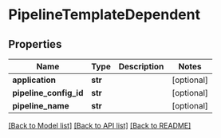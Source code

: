 # PipelineTemplateDependent

## Properties
Name | Type | Description | Notes
------------ | ------------- | ------------- | -------------
**application** | **str** |  | [optional] 
**pipeline_config_id** | **str** |  | [optional] 
**pipeline_name** | **str** |  | [optional] 

[[Back to Model list]](../README.md#documentation-for-models) [[Back to API list]](../README.md#documentation-for-api-endpoints) [[Back to README]](../README.md)


